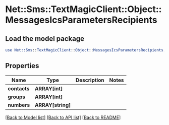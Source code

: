 # Net::Sms::TextMagicClient::Object::MessagesIcsParametersRecipients

## Load the model package
```perl
use Net::Sms::TextMagicClient::Object::MessagesIcsParametersRecipients;
```

## Properties
Name | Type | Description | Notes
------------ | ------------- | ------------- | -------------
**contacts** | **ARRAY[int]** |  | 
**groups** | **ARRAY[int]** |  | 
**numbers** | **ARRAY[string]** |  | 

[[Back to Model list]](../README.md#documentation-for-models) [[Back to API list]](../README.md#documentation-for-api-endpoints) [[Back to README]](../README.md)


